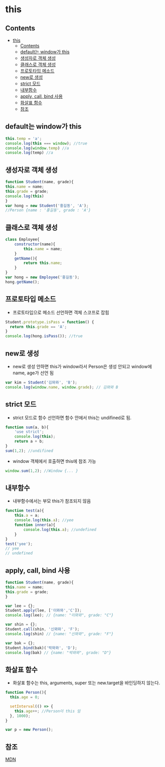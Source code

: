 # this

## Contents

- [this](#this)
  - [Contents](#contents)
  - [default는 window가 this](#default%EB%8A%94-window%EA%B0%80-this)
  - [생성자로 객체 생성](#%EC%83%9D%EC%84%B1%EC%9E%90%EB%A1%9C-%EA%B0%9D%EC%B2%B4-%EC%83%9D%EC%84%B1)
  - [클래스로 객체 생성](#%ED%81%B4%EB%9E%98%EC%8A%A4%EB%A1%9C-%EA%B0%9D%EC%B2%B4-%EC%83%9D%EC%84%B1)
  - [프로토타입 메소드](#%ED%94%84%EB%A1%9C%ED%86%A0%ED%83%80%EC%9E%85-%EB%A9%94%EC%86%8C%EB%93%9C)
  - [new로 생성](#new%EB%A1%9C-%EC%83%9D%EC%84%B1)
  - [strict 모드](#strict-%EB%AA%A8%EB%93%9C)
  - [내부함수](#%EB%82%B4%EB%B6%80%ED%95%A8%EC%88%98)
  - [apply, call, bind 사용](#apply-call-bind-%EC%82%AC%EC%9A%A9)
  - [화살표 함수](#%ED%99%94%EC%82%B4%ED%91%9C-%ED%95%A8%EC%88%98)
  - [참조](#%EC%B0%B8%EC%A1%B0)

## default는 window가 this

```js
this.temp = 'a';
console.log(this === window); //true
console.log(window.temp) //a
console.log(temp) //a
```

## 생성자로 객체 생성

```js
function Student(name, grade){
this.name = name;
this.grade = grade;
console.log(this)
}
var hong = new Student('홍길동', 'A');
//Person {name : '홍길동', grade : 'A'}
```

## 클래스로 객체 생성

```js
class Employee{
    constructor(name){
        this.name = name;
    }
    getName(){
        return this.name;
    }
}
var hong = new Employee('홍길동');
hong.getName();
```

## 프로토타입 메소드

- 프로토타입으로 메소드 선언하면 객체 스코프로 잡힘

```js
Student.prototype.isPass = function() {
  return this.grade == 'A';
}
console.log(hong.isPass()); //true
```

## new로 생성

- new로 생성 안하면 this가 window라서 Person은 생성 안되고 window에 name, age가 선언 됨
  
```js
var kim = Student('김뫄뫄', 'B');
console.log(window.name, window.grade); // 김뫄뫄 B
```

## strict 모드

- strict 모드로 함수 선언하면 함수 안에서 this는 undifined로 됨.

```js
function sum(a, b){
    'use strict';
    console.log(this);
    return a + b;
}
sum(1,2); //undifined
```

- window 객체에서 호출하면 this에 참조 가능

```js
window.sum(1,2); //Window {... }
```

## 내부함수

- 내부함수에서는 부모 this가 참조되지 않음

```js
function test(a){
    this.a = a;
    console.log(this.a); //yee
    function inner(a){
        console.log(this.a); //undefined
    }
}
test('yee');
// yee
// undefined
```

## apply, call, bind 사용

```js
function Student(name, grade){
this.name = name;
this.grade = grade;
}

var lee = {};
Student.apply(lee, ['이뫄뫄','C']);
console.log(lee); // {name: "이뫄뫄", grade: "C"}

var shin = {};
Student.call(shin, '신뫄뫄', 'F');
console.log(shin) // {name: "신뫄뫄", grade: "F"}

var bak = {};
Student.bind(bak)('박뫄뫄', 'D');
console.log(bak) // {name: "박뫄뫄", grade: "D"}
```

## 화살표 함수

- 화살표 함수는 this, arguments, super 또는 new.target을 바인딩하지 않는다.

``` js
function Person(){
  this.age = 0;

  setInterval(() => {
    this.age++; //Person이 this 임
  }, 1000);
}

var p = new Person();
```

## 참조

[MDN](https://developer.mozilla.org/en-US/docs/Web/JavaScript/Reference/Operators/this)
